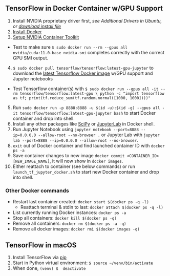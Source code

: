 ## TensorFlow in Docker Container w/GPU Support

1. Install NVIDIA proprietary driver first, _see Additional Drivers in Ubuntu, or [download install file](https://www.nvidia.com/Download/index.aspx?lang=en-us)_
2. [Install Docker](https://docs.docker.com/engine/install/)
3. [Setup NVIDIA Container Toolkit](https://docs.nvidia.com/datacenter/cloud-native/container-toolkit/install-guide.html#installing-on-ubuntu-and-debian)
  - Test to make sure `$ sudo docker run --rm --gpus all nvidia/cuda:11.0-base nvidia-smi` completes correctly with the correct GPU SMI output.
4. `$ sudo docker pull tensorflow/tensorflow:latest-gpu-jupyter` to download the [latest Tensorflow Docker image](https://www.tensorflow.org/install/docker) w/GPU support and Jupyter notebooks
  - Test Tensorflow container(s) with `$ sudo docker run --gpus all -it --rm tensorflow/tensorflow:latest-gpu \
   python -c "import tensorflow as tf; print(tf.reduce_sum(tf.random.normal([1000, 1000])))"`
5. Run `sudo docker run -p 8888:8888 -u $(id -u):$(id -g) --gpus all -it tensorflow/tensorflow:latest-gpu-jupyter bash` to start Docker container and drop into shell.
6. Install any other packages like [SciPy](https://www.scipy.org/install.html) or [JupyterLab](https://jupyterlab.readthedocs.io/en/stable/getting_started/installation.html) in Docker shell.
7. Run Jupyter Notebook using `jupyter notebook --port=8888 --ip=0.0.0.0 --allow-root --no-browser .` or Jupyter Lab with `jupyter lab --port=8888 --ip=0.0.0.0 --allow-root --no-browser`.
8. `exit` out of Docker container and find launched container ID with `docker ps -a`
9. Save container changes to new image `docker commit <CONTAINER_ID> [NEW_IMAGE_NAME]`, it will now show in `docker images`.
10. Either reattach to container (see below commands) or run `launch_tf_jupyter_docker.sh` to start new Docker container and drop into shell.

### Other Docker commands

* Restart last container created: `docker start $(docker ps -q -l)`
  + Reattach terminal & stdin to last: `docker attach $(docker ps -q -l)`
* List currently running Docker instances: `docker ps -a`
* Stop all containers: `docker kill $(docker ps -q)`
* Remove all containers: `docker rm $(docker ps -a -q)`
* Remove all docker images: `docker rmi $(docker images -q)`

## TensorFlow in macOS

1. Install TensorFlow via [pip](https://www.tensorflow.org/install/pip)
2. Start in Python virtual environment: `$ source ~/venv/bin/activate`
3. When done, `(venv) $  deactivate`

